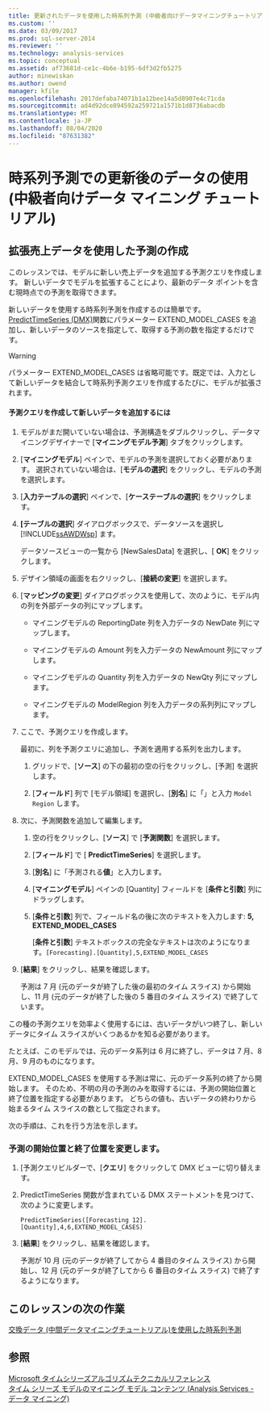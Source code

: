 ```yaml
---
title: 更新されたデータを使用した時系列予測 (中級者向けデータマイニングチュートリアル) |Microsoft Docs
ms.custom: ''
ms.date: 03/09/2017
ms.prod: sql-server-2014
ms.reviewer: ''
ms.technology: analysis-services
ms.topic: conceptual
ms.assetid: af73681d-ce1c-4b6e-b195-6df3d2fb5275
author: minewiskan
ms.author: owend
manager: kfile
ms.openlocfilehash: 2017defaba74071b1a12bee14a5d8907e4c71cda
ms.sourcegitcommit: ad4d92dce894592a259721a1571b1d8736abacdb
ms.translationtype: MT
ms.contentlocale: ja-JP
ms.lasthandoff: 08/04/2020
ms.locfileid: "87631382"
---
```

# <a name="time-series-predictions-using-updated-data-intermediate-data-mining-tutorial"></a>時系列予測での更新後のデータの使用 (中級者向けデータ マイニング チュートリアル)
    
## <a name="creating-predictions-using-the-extended-sales-data"></a>拡張売上データを使用した予測の作成  
 このレッスンでは、モデルに新しい売上データを追加する予測クエリを作成します。 新しいデータでモデルを拡張することにより、最新のデータ ポイントを含む現時点での予測を取得できます。  
  
 新しいデータを使用する時系列予測を作成するのは簡単です。 [PredictTimeSeries &#40;DMX&#41;](/sql/dmx/predicttimeseries-dmx)関数にパラメーター EXTEND_MODEL_CASES を追加し、新しいデータのソースを指定して、取得する予測の数を指定するだけです。  
  
> [!WARNING]  
>  パラメーター EXTEND_MODEL_CASES は省略可能です。既定では、入力として新しいデータを結合して時系列予測クエリを作成するたびに、モデルが拡張されます。  
  
#### <a name="to-build-the-prediction-query-and-add-new-data"></a>予測クエリを作成して新しいデータを追加するには  
  
1.  モデルがまだ開いていない場合は、予測構造をダブルクリックし、データマイニングデザイナーで [**マイニングモデル予測**] タブをクリックします。  
  
2.  [**マイニングモデル**] ペインで、モデルの予測を選択しておく必要があります。 選択されていない場合は、[**モデルの選択**] をクリックし、モデルの予測を選択します。  
  
3.  [**入力テーブルの選択**] ペインで、[**ケーステーブルの選択**] をクリックします。  
  
4.  **[テーブルの選択**] ダイアログボックスで、データソースを選択し [!INCLUDE[ssAWDWsp](../includes/ssawdwsp-md.md)] ます。  
  
     データソースビューの一覧から [NewSalesData] を選択し、[ **OK**] をクリックします。  
  
5.  デザイン領域の画面を右クリックし、[**接続の変更**] を選択します。  
  
6.  [**マッピングの変更**] ダイアログボックスを使用して、次のように、モデル内の列を外部データの列にマップします。  
  
    -   マイニングモデルの ReportingDate 列を入力データの NewDate 列にマップします。  
  
    -   マイニングモデルの Amount 列を入力データの NewAmount 列にマップします。  
  
    -   マイニングモデルの Quantity 列を入力データの NewQty 列にマップします。  
  
    -   マイニングモデルの ModelRegion 列を入力データの系列列にマップします。  
  
7.  ここで、予測クエリを作成します。  
  
     最初に、列を予測クエリに追加し、予測を適用する系列を出力します。  
  
    1.  グリッドで、[**ソース**] の下の最初の空の行をクリックし、[予測] を選択します。  
  
    2.  [**フィールド**] 列で [モデル領域] を選択し、[**別名**] に「」と入力 `Model Region` します。  
  
8.  次に、予測関数を追加して編集します。  
  
    1.  空の行をクリックし、[**ソース**] で [**予測関数**] を選択します。  
  
    2.  [**フィールド**] で [ **PredictTimeSeries**] を選択します。  
  
    3.  [**別名**] に「予測される**値**」と入力します。  
  
    4.  [**マイニングモデル**] ペインの [Quantity] フィールドを [**条件と引数**] 列にドラッグします。  
  
    5.  [**条件と引数**] 列で、フィールド名の後に次のテキストを入力します: **5, EXTEND_MODEL_CASES**  
  
         [**条件と引数**] テキストボックスの完全なテキストは次のようになります。`[Forecasting].[Quantity],5,EXTEND_MODEL_CASES`  
  
9. [**結果**] をクリックし、結果を確認します。  
  
     予測は 7 月 (元のデータが終了した後の最初のタイム スライス) から開始し、11 月 (元のデータが終了した後の 5 番目のタイム スライス) で終了しています。  
  
 この種の予測クエリを効率よく使用するには、古いデータがいつ終了し、新しいデータにタイム スライスがいくつあるかを知る必要があります。  
  
 たとえば、このモデルでは、元のデータ系列は 6 月に終了し、データは 7 月、8 月、9 月のものになります。  
  
 EXTEND_MODEL_CASES を使用する予測は常に、元のデータ系列の終了から開始します。 そのため、不明の月の予測のみを取得するには、予測の開始位置と終了位置を指定する必要があります。 どちらの値も、古いデータの終わりから始まるタイム スライスの数として指定されます。  
  
 次の手順は、これを行う方法を示します。  
  
### <a name="change-the-start-and-end-points-of-the-predictions"></a>予測の開始位置と終了位置を変更します。  
  
1.  [予測クエリビルダーで、[**クエリ**] をクリックして DMX ビューに切り替えます。  
  
2.  PredictTimeSeries 関数が含まれている DMX ステートメントを見つけて、次のように変更します。  
  
     `PredictTimeSeries([Forecasting 12].[Quantity],4,6,EXTEND_MODEL_CASES)`  
  
3.  [**結果**] をクリックし、結果を確認します。  
  
     予測が 10 月 (元のデータが終了してから 4 番目のタイム スライス) から開始し、12 月 (元のデータが終了してから 6 番目のタイム スライス) で終了するようになります。  
  
## <a name="next-task-in-lesson"></a>このレッスンの次の作業  
 [交換データ &#40;中間データマイニングチュートリアル&#41;を使用した時系列予測](../../2014/tutorials/time-series-predictions-replacement-data-intermediate-data-mining.md)  
  
## <a name="see-also"></a>参照  
 [Microsoft タイムシリーズアルゴリズムテクニカルリファレンス](../../2014/analysis-services/data-mining/microsoft-time-series-algorithm-technical-reference.md)   
 [タイム シリーズ モデルのマイニング モデル コンテンツ &#40;Analysis Services - データ マイニング&#41;](../../2014/analysis-services/data-mining/mining-model-content-for-time-series-models-analysis-services-data-mining.md)  
  
  
